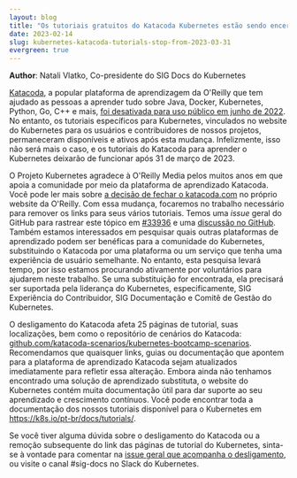 ```yaml
---
layout: blog
title: "Os tutoriais gratuitos do Katacoda Kubernetes estão sendo encerrados"
date: 2023-02-14
slug: kubernetes-katacoda-tutorials-stop-from-2023-03-31
evergreen: true
---
```


**Author**: Natali Vlatko, Co-presidente do SIG Docs do Kubernetes

[Katacoda](https://katacoda.com/kubernetes), a popular plataforma de aprendizagem da O'Reilly que tem ajudado as pessoas a aprender tudo sobre Java, Docker, Kubernetes, Python, Go, C++ e mais, [foi desativada para uso público em junho de 2022](https://www.oreilly.com/online-learning/leveraging-katacoda-technology.html). No entanto, os tutoriais específicos para Kubernetes, vinculados no website do Kubernetes para os usuários e contribuidores de nossos projetos, permaneceram disponíveis e ativos após esta mudança. Infelizmente, isso não será mais o caso, e os tutoriais do Katacoda para aprender o Kubernetes deixarão de funcionar após 31 de março de 2023.

O Projeto Kubernetes agradece à O'Reilly Media pelos muitos anos em que apoia a comunidade por meio da plataforma de aprendizado Katacoda. Você pode ler mais sobre [a decisão de fechar o katacoda.com](https://www.oreilly.com/online-learning/leveraging-katacoda-technology.html) no próprio website da O'Reilly. Com essa mudança, focaremos no trabalho necessário para remover os links para seus vários tutoriais. Temos uma _issue_ geral do GitHub para rastrear este tópico em [#33936](https://github.com/kubernetes/website/issues/33936) e uma [discussão no GitHub](https://github.com/kubernetes/website/discussions/38878). Também estamos interessados em pesquisar quais outras plataformas de aprendizado podem ser benéficas para a comunidade do Kubernetes, substituindo o Katacoda por uma plataforma ou um serviço que tenha uma experiência de usuário semelhante. No entanto, esta pesquisa levará tempo, por isso estamos procurando ativamente por voluntários para ajudarem neste trabalho. Se uma substituição for encontrada, ela precisará ser suportada pela liderança do Kubernetes, especificamente, SIG Experiência do Contribuidor, SIG Documentação e Comitê de Gestão do Kubernetes.

O desligamento do Katacoda afeta 25 páginas de tutorial, suas localizações, bem como o repositório de cenários do Katacoda: [github.com/katacoda-scenarios/kubernetes-bootcamp-scenarios](https://github.com/katacoda-scenarios/kubernetes-bootcamp-scenarios). Recomendamos que quaisquer links, guias ou documentação que apontem para a plataforma de aprendizado Katacoda sejam atualizados imediatamente para refletir essa alteração. Embora ainda não tenhamos encontrado uma solução de aprendizado substituta, o website do Kubernetes contém muita documentação útil para dar suporte ao seu aprendizado e crescimento contínuos. Você pode encontrar toda a documentação dos nossos tutoriais disponível para o Kubernetes em <https://k8s.io/pt-br/docs/tutorials/>.

Se você tiver alguma dúvida sobre o desligamento do Katacoda ou a remoção subsequente do link das páginas de tutorial do Kubernetes, sinta-se à vontade para comentar na [issue geral que acompanha o desligamento](https://github.com/kubernetes/website/issues/33936), ou visite o canal #sig-docs no Slack do Kubernetes.
